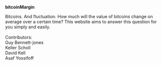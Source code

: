 <strong> bitcoinMargin </strong> <br>

Bitcoins. And fluctuation. How much will the value of bitcoins change on average over a certain time? This website aims to answer this question for you simply and easily. 
<br> <br>
Contributors: <br>
Guy Bennett-jones <br>
Keller Scholl <br>
David Kell <br>
Asaf Yossifoff <br>
